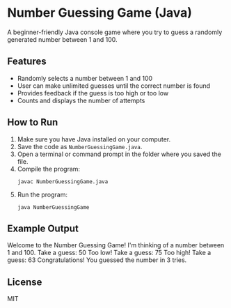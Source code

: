 # Number Guessing Game (Java)

A beginner-friendly Java console game where you try to guess a randomly generated number between 1 and 100.

## Features

- Randomly selects a number between 1 and 100
- User can make unlimited guesses until the correct number is found
- Provides feedback if the guess is too high or too low
- Counts and displays the number of attempts

## How to Run

1. Make sure you have Java installed on your computer.
2. Save the code as `NumberGuessingGame.java`.
3. Open a terminal or command prompt in the folder where you saved the file.
4. Compile the program:
    ```
    javac NumberGuessingGame.java
    ```
5. Run the program:
    ```
    java NumberGuessingGame
    ```

## Example Output

Welcome to the Number Guessing Game!
I'm thinking of a number between 1 and 100.
Take a guess: 50
Too low!
Take a guess: 75
Too high!
Take a guess: 63
Congratulations! You guessed the number in 3 tries.


## License

MIT
